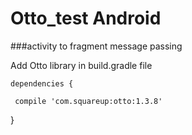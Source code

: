 # Otto_test Android
###activity to fragment message passing 

Add Otto library in build.gradle file 

```dependencies {```

 ``` compile 'com.squareup:otto:1.3.8'```
  
}


